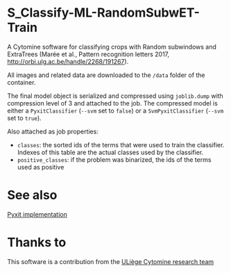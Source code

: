 # S_Classify-ML-RandomSubwET-Train
A Cytomine software for classifying crops with Random subwindows and ExtraTrees (Marée et al., Pattern recognition letters 2017, http://orbi.ulg.ac.be/handle/2268/191267). 

All images and related data are downloaded to the `/data` folder of the container.

The final model object is serialized and compressed using `joblib.dump` with compression level of 3 and attached to the job.
The compressed model is either a `PyxitClassifier` (`--svm` set to `false`) or a `SvmPyxitClassifier` (`--svm` set to  `true`).

Also attached as job properties:
- `classes`: the sorted ids of the terms that were used to train the classifier. Indexes of this table are the actual classes used by the classifier.
- `positive_classes`: if the problem was binarized, the ids of the terms used as positive

# See also

[Pyxit implementation](https://github.com/Cytomine-ULiege/pyxit)

# Thanks to
This software is a contribution from the [ULiège Cytomine research team](https://uliege.cytomine.org/)

